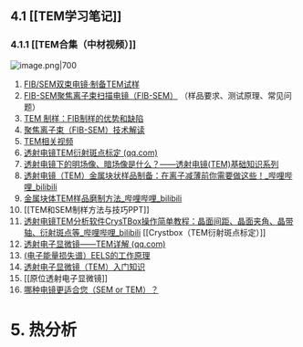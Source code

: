 ## 4.1 [[TEM学习笔记]]
### 4.1.1 [[TEM合集（中材视频）]]
![image.png|700](https://fig-1321973591.cos.ap-nanjing.myqcloud.com/20240707105103.png)
1. [FIB/SEM双束电镜·制备TEM试样](https://mp.weixin.qq.com/s/HO-VxJ9-Y4d-z7QUqm8EEg)
2. [FIB-SEM聚焦离子束扫描电镜（FIB-SEM）](https://mp.weixin.qq.com/s/rcWzbhFX8IC_fkQAcF_oeA) （样品要求、测试原理、常见问题）
3. [TEM 制样：FIB制样的优势和缺陷](https://mp.weixin.qq.com/s/syeCMCxD5h1Mx0VDQ1PjSw)
4. [聚焦离子束（FIB-SEM）技术解读](https://mp.weixin.qq.com/s/aqUqlnyiS8oTHFHKAn-qvw)
5. [TEM相关视频](https://www.xiaohongshu.com/collection/item/6385b808bd00000000000001?xhsshare=QQ&appuid=63a62bd9000000002702bc54&apptime=1698067180)
6. [透射电镜TEM衍射斑点标定 (qq.com)](https://mp.weixin.qq.com/s/2ZhwQQlTGs5Xa1VNwVfHMA)
7. [透射电镜下的明场像、暗场像是什么？——透射电镜(TEM)基础知识系列](https://www.bilibili.com/video/BV1pP41147pB/?spm_id_from=pageDriver&vd_source=d1167fc706d8bb4a356a82d19d9d3304)
8.  [透射电镜（TEM）金属块状样品制备：在离子减薄前你需要做这些！\_哔哩哔哩\_bilibili](https://www.bilibili.com/video/BV1jt4y1c7cg/?spm_id_from=autoNext&vd_source=d1167fc706d8bb4a356a82d19d9d3304)
9. [金属块体TEM样品磨制方法\_哔哩哔哩\_bilibili](https://www.bilibili.com/video/BV1ve4y1P78u/?spm_id_from=autoNext&vd_source=d1167fc706d8bb4a356a82d19d9d3304)
10. [[TEM和SEM制样方法与技巧PPT]]
11. [透射电镜TEM分析软件CrysTBox操作简单教程：晶面间距、晶面夹角、晶带轴、衍射斑点等_哔哩哔哩_bilibili](https://www.bilibili.com/video/BV1yM411z78q/?vd_source=d1167fc706d8bb4a356a82d19d9d3304)  [[Crystbox（TEM衍射斑点标定）]] 
12. [透射电子显微镜——TEM详解 (qq.com)](https://mp.weixin.qq.com/s/FZez8aOtu63oItwjtfPIPQ)
13. [(电子能量损失谱）EELS的工作原理](https://mp.weixin.qq.com/s/f4pN95Ut4L4KzEEyuQT1WA)
14. [透射电子显微镜（TEM）入门知识](https://mp.weixin.qq.com/s/8t9X9XPe_KN5qJp8aMDPUA)
15. [[原位透射电子显微镜]]
16. [哪种电镜更适合您（SEM or TEM）？](https://mp.weixin.qq.com/s/NyKpn7wQLETTQfxKyAcxrA)
# 5. 热分析